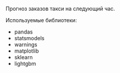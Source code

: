 Прогноз заказов такси на следующий час.

Используемые библиотеки:
- pandas
- statsmodels
- warnings
- matplotlib
- sklearn
- lightgbm
